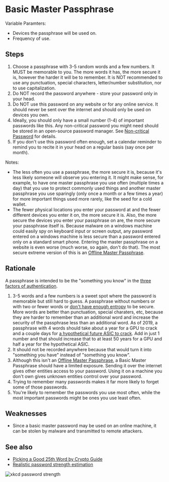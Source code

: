 # Basic Master Passphrase

Variable Paramters:

* Devices the passphrase will be used on.
* Frequency of use.

## Steps

1. Choose a passphrase with 3-5 random words and a few numbers. It MUST be memorable to you. The more words it has, the more secure it is, however the harder it will be to remember. It is NOT recommended to use any punctuation, special characters, letter/number substitution, nor to use capitalization.
2. Do NOT record the password anywhere - store your password only in your head.
3. Do NOT use this password on any website or for any online service. It should never be sent over the internet and should only be used on devices you own.
4. Ideally, you should only have a small number (1-4) of important passwords like this. Any non-critical password you might need should be stored in an open-source password manager. See [Non-critical Password](Non-critical-Passphrase.md) for details.
5. If you don't use this password often enough, set a calendar reminder to remind you to recite it in your head on a regular basis (say once per month).

Notes:

* The less often you use a passphrase, the more secure it is, because it's less likely someone will observe you entering it. It might make sense, for example, to have one master passphrase you use often (multiple times a day) that you use to protect commonly used things and another master passphrase you use sparingly (only once a month or a few times a year) for more important things used more rarely, like the seed for a cold wallet.
* The fewer physical locations you enter your password at and the fewer different devices you enter it on, the more secure it is. Also, the more secure the devices you enter your passphrase on are, the more secure your passphrase itself is. Because malware on a windows machine could easily spy on keyboard input or screen output, any password entered on a windows machine is less secure than a password entered only on a standard smart phone. Entering the master passphrase on a website is even worse (much worse, so again, don't do that). The most secure extreme version of this is an [Offline Master Passphrase](Offline-Master-Passphrase.md).

## Rationale

A passphrase is intended to be the "something you know" in the [three factors of authentication](http://www.pearsonitcertification.com/articles/article.aspx?p=1718488).

1. 3-5 words and a few numbers is a sweet spot where the password is memorable but still hard to guess. A passphrase without numbers or with two or fewer words or [don't have enough entropy](https://protonmail.com/blog/protonmail-com-blog-password-vs-passphrase/) to be secure. More words are better than punctuation, special charaters, etc, because they are harder to remember than an additional word and increase the security of the passphrase less than an additional word. As of 2019, a passphrase with 4 words should take about a year for a GPU to crack and a couple days for [a hypothetical future ASIC to crack](https://coldbit.com/can-bip-39-passphrase-be-cracked/). Add in just 1 number and that should increase that to at least 50 years for a GPU and half a year for the hypothetical ASIC.
2. It should not be recorded anywhere because that would turn it into "something you have" instead of "something you know".
3. Although this isn't an [Offline Master Passphrase](Offline-Master-Passphrase.md), a Basic Master Passphrase should have a limited exposure. Sending it over the internet gives other entities access to your password. Using it on a machine you don't own gives unknown entities control over your password.
4. Trying to remember many passwords makes it far more likely to forget some of those passwords.
5. You're likely to remember the passwords you use most often, while the most important passwords might be ones you use least often.

## Weaknesses

* Since a basic master password may be used on an online machine, it can be stolen by malware and transmitted to remote attackers.

## See also

* [Picking a Good 25th Word by Crypto Guide](https://www.youtube.com/watch?v=nhjq_1J0EbU&feature=youtu.be)
* [Realistic password strength estimation](https://blogs.dropbox.com/tech/2012/04/zxcvbn-realistic-password-strength-estimation/)

![xkcd password strength](https://imgs.xkcd.com/comics/password_strength.png)